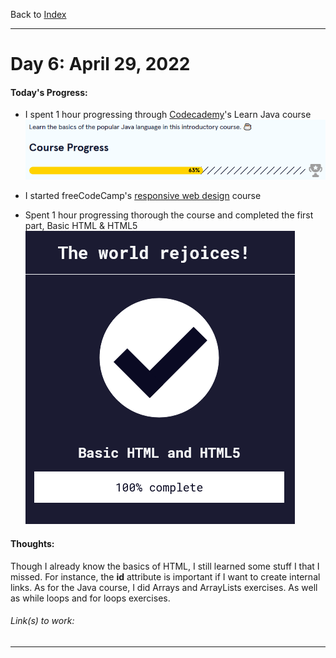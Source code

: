 Back to [Index](../README.md)
____
# Day 6: April 29, 2022
#### Today's Progress:
- I spent 1 hour progressing through [Codecademy](https://www.codecademy.com/learn/learn-java)'s Learn Java course
![JavaProgress63.png](../Attachments-DOC/JavaProgress63.png)

- I started freeCodeCamp's [responsive web design](https://www.freecodecamp.org/learn/responsive-web-design/) course
- Spent 1 hour progressing thorough the course and completed the first part, Basic HTML & HTML5
![respWebDesign_BasicHTML100.png](../Attachments-DOC/respWebDesign_BasicHTML100.png)



#### Thoughts:
Though I already know the basics of HTML, I still learned some stuff I that I missed. For instance, the **id** attribute is important if I want to create internal links. As for the Java course, I did Arrays and ArrayLists exercises. As well as while loops and for loops exercises.

###### Link(s) to work:

___
